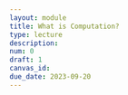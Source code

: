 ```yaml
---
layout: module
title: What is Computation?
type: lecture
description:
num: 0
draft: 1
canvas_id: 
due_date: 2023-09-20
---
```

